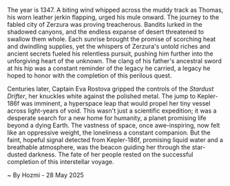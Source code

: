 
The year is 1347.  A biting wind whipped across the muddy track as Thomas, his worn leather jerkin flapping, urged his mule onward.  The journey to the fabled city of Zerzura was proving treacherous.  Bandits lurked in the shadowed canyons, and the endless expanse of desert threatened to swallow them whole.  Each sunrise brought the promise of scorching heat and dwindling supplies, yet the whispers of Zerzura's untold riches and ancient secrets fueled his relentless pursuit, pushing him further into the unforgiving heart of the unknown.  The clang of his father's ancestral sword at his hip was a constant reminder of the legacy he carried, a legacy he hoped to honor with the completion of this perilous quest.


Centuries later, Captain Eva Rostova gripped the controls of the *Stardust Drifter*, her knuckles white against the polished metal.  The jump to Kepler-186f was imminent, a hyperspace leap that would propel her tiny vessel across light-years of void.  This wasn't just a scientific expedition; it was a desperate search for a new home for humanity, a planet promising life beyond a dying Earth.  The vastness of space, once awe-inspiring, now felt like an oppressive weight, the loneliness a constant companion. But the faint, hopeful signal detected from Kepler-186f, promising liquid water and a breathable atmosphere, was the beacon guiding her through the star-dusted darkness.  The fate of her people rested on the successful completion of this interstellar voyage.

~ By Hozmi - 28 May 2025
